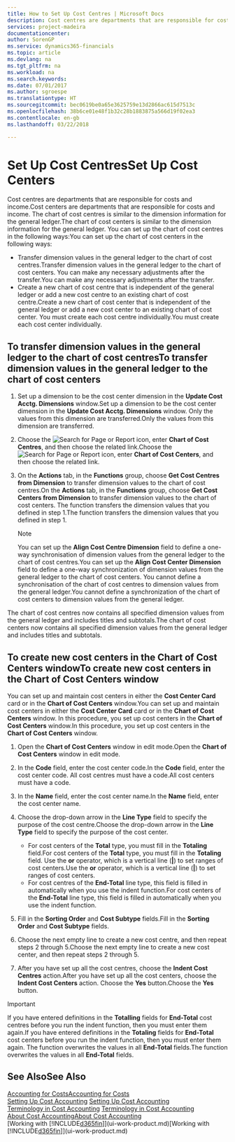 ```yaml
---
title: How to Set Up Cost Centres | Microsoft Docs
description: Cost centres are departments that are responsible for costs and income. The chart of cost centres is similar to the dimension information for the general ledger.
services: project-madeira
documentationcenter: 
author: SorenGP
ms.service: dynamics365-financials
ms.topic: article
ms.devlang: na
ms.tgt_pltfrm: na
ms.workload: na
ms.search.keywords: 
ms.date: 07/01/2017
ms.author: sgroespe
ms.translationtype: HT
ms.sourcegitcommit: bec0619be0a65e3625759e13d2866ac615d7513c
ms.openlocfilehash: 38b6ce01e48f1b32c28b1883875a566d19f02ea3
ms.contentlocale: en-gb
ms.lasthandoff: 03/22/2018

---
```

# <a name="set-up-cost-centers"></a><span data-ttu-id="f873b-104">Set Up Cost Centres</span><span class="sxs-lookup"><span data-stu-id="f873b-104">Set Up Cost Centers</span></span>
<span data-ttu-id="f873b-105">Cost centres are departments that are responsible for costs and income.</span><span class="sxs-lookup"><span data-stu-id="f873b-105">Cost centers are departments that are responsible for costs and income.</span></span> <span data-ttu-id="f873b-106">The chart of cost centres is similar to the dimension information for the general ledger.</span><span class="sxs-lookup"><span data-stu-id="f873b-106">The chart of cost centers is similar to the dimension information for the general ledger.</span></span> <span data-ttu-id="f873b-107">You can set up the chart of cost centres in the following ways:</span><span class="sxs-lookup"><span data-stu-id="f873b-107">You can set up the chart of cost centers in the following ways:</span></span>  

-   <span data-ttu-id="f873b-108">Transfer dimension values in the general ledger to the chart of cost centres.</span><span class="sxs-lookup"><span data-stu-id="f873b-108">Transfer dimension values in the general ledger to the chart of cost centers.</span></span> <span data-ttu-id="f873b-109">You can make any necessary adjustments after the transfer.</span><span class="sxs-lookup"><span data-stu-id="f873b-109">You can make any necessary adjustments after the transfer.</span></span>  
-   <span data-ttu-id="f873b-110">Create a new chart of cost centre that is independent of the general ledger or add a new cost centre to an existing chart of cost centre.</span><span class="sxs-lookup"><span data-stu-id="f873b-110">Create a new chart of cost center that is independent of the general ledger or add a new cost center to an existing chart of cost center.</span></span> <span data-ttu-id="f873b-111">You must create each cost centre individually.</span><span class="sxs-lookup"><span data-stu-id="f873b-111">You must create each cost center individually.</span></span>  

## <a name="to-transfer-dimension-values-in-the-general-ledger-to-the-chart-of-cost-centers"></a><span data-ttu-id="f873b-112">To transfer dimension values in the general ledger to the chart of cost centres</span><span class="sxs-lookup"><span data-stu-id="f873b-112">To transfer dimension values in the general ledger to the chart of cost centers</span></span>  
1.  <span data-ttu-id="f873b-113">Set up a dimension to be the cost center dimension in the **Update Cost Acctg. Dimensions** window.</span><span class="sxs-lookup"><span data-stu-id="f873b-113">Set up a dimension to be the cost center dimension in the **Update Cost Acctg. Dimensions** window.</span></span> <span data-ttu-id="f873b-114">Only the values from this dimension are transferred.</span><span class="sxs-lookup"><span data-stu-id="f873b-114">Only the values from this dimension are transferred.</span></span>  
2.  <span data-ttu-id="f873b-115">Choose the ![Search for Page or Report](media/ui-search/search_small.png "Search for Page or Report icon") icon, enter **Chart of Cost Centres**, and then choose the related link.</span><span class="sxs-lookup"><span data-stu-id="f873b-115">Choose the ![Search for Page or Report](media/ui-search/search_small.png "Search for Page or Report icon") icon, enter **Chart of Cost Centers**, and then choose the related link.</span></span>  
3.  <span data-ttu-id="f873b-116">On the **Actions** tab, in the **Functions** group, choose **Get Cost Centres from Dimension** to transfer dimension values to the chart of cost centres.</span><span class="sxs-lookup"><span data-stu-id="f873b-116">On the **Actions** tab, in the **Functions** group, choose **Get Cost Centers from Dimension** to transfer dimension values to the chart of cost centers.</span></span> <span data-ttu-id="f873b-117">The function transfers the dimension values that you defined in step 1.</span><span class="sxs-lookup"><span data-stu-id="f873b-117">The function transfers the dimension values that you defined in step 1.</span></span>  

    > [!NOTE]  
    >  <span data-ttu-id="f873b-118">You can set up the **Align Cost Centre Dimension**  field to define a one-way synchronisation of dimension values from the general ledger to the chart of cost centres.</span><span class="sxs-lookup"><span data-stu-id="f873b-118">You can set up the **Align Cost Center Dimension**  field to define a one-way synchronization of dimension values from the general ledger to the chart of cost centers.</span></span> <span data-ttu-id="f873b-119">You cannot define a synchronisation of the chart of cost centres to dimension values from the general ledger.</span><span class="sxs-lookup"><span data-stu-id="f873b-119">You cannot define a synchronization of the chart of cost centers to dimension values from the general ledger.</span></span>  

<span data-ttu-id="f873b-120">The chart of cost centres now contains all specified dimension values from the general ledger and includes titles and subtotals.</span><span class="sxs-lookup"><span data-stu-id="f873b-120">The chart of cost centers now contains all specified dimension values from the general ledger and includes titles and subtotals.</span></span>  

## <a name="to-create-new-cost-centers-in-the-chart-of-cost-centers-window"></a><span data-ttu-id="f873b-121">To create new cost centers in the Chart of Cost Centers window</span><span class="sxs-lookup"><span data-stu-id="f873b-121">To create new cost centers in the Chart of Cost Centers window</span></span>  
<span data-ttu-id="f873b-122">You can set up and maintain cost centers in either the **Cost Center Card** card or in the **Chart of Cost Centers** window.</span><span class="sxs-lookup"><span data-stu-id="f873b-122">You can set up and maintain cost centers in either the **Cost Center Card** card or in the **Chart of Cost Centers** window.</span></span> <span data-ttu-id="f873b-123">In this procedure, you set up cost centers in the **Chart of Cost Centers** window.</span><span class="sxs-lookup"><span data-stu-id="f873b-123">In this procedure, you set up cost centers in the **Chart of Cost Centers** window.</span></span>  

1. <span data-ttu-id="f873b-124">Open the **Chart of Cost Centers** window in edit mode.</span><span class="sxs-lookup"><span data-stu-id="f873b-124">Open the **Chart of Cost Centers** window in edit mode.</span></span>  
2. <span data-ttu-id="f873b-125">In the **Code** field, enter the cost center code.</span><span class="sxs-lookup"><span data-stu-id="f873b-125">In the **Code** field, enter the cost center code.</span></span> <span data-ttu-id="f873b-126">All cost centres must have a code.</span><span class="sxs-lookup"><span data-stu-id="f873b-126">All cost centers must have a code.</span></span>  
3. <span data-ttu-id="f873b-127">In the **Name** field, enter the cost center name.</span><span class="sxs-lookup"><span data-stu-id="f873b-127">In the **Name** field, enter the cost center name.</span></span>  
4. <span data-ttu-id="f873b-128">Choose the drop-down arrow in the **Line Type** field to specify the purpose of the cost centre.</span><span class="sxs-lookup"><span data-stu-id="f873b-128">Choose the drop-down arrow in the **Line Type** field to specify the purpose of the cost center.</span></span>  

    - <span data-ttu-id="f873b-129">For cost centers of the **Total** type, you must fill in the **Totaling** field.</span><span class="sxs-lookup"><span data-stu-id="f873b-129">For cost centers of the **Total** type, you must fill in the **Totaling** field.</span></span> <span data-ttu-id="f873b-130">Use the **or** operator, which is a vertical line (**&#124;**) to set ranges of cost centers.</span><span class="sxs-lookup"><span data-stu-id="f873b-130">Use the **or** operator, which is a vertical line (**&#124;**) to set ranges of cost centers.</span></span>  
    - <span data-ttu-id="f873b-131">For cost centres of the **End-Total** line type, this field is filled in automatically when you use the indent function.</span><span class="sxs-lookup"><span data-stu-id="f873b-131">For cost centers of the **End-Total** line type, this field is filled in automatically when you use the indent function.</span></span>  
5.  <span data-ttu-id="f873b-132">Fill in the **Sorting Order** and **Cost Subtype** fields.</span><span class="sxs-lookup"><span data-stu-id="f873b-132">Fill in the **Sorting Order** and **Cost Subtype** fields.</span></span>  
6.  <span data-ttu-id="f873b-133">Choose the next empty line to create a new cost centre, and then repeat steps 2 through 5.</span><span class="sxs-lookup"><span data-stu-id="f873b-133">Choose the next empty line to create a new cost center, and then repeat steps 2 through 5.</span></span>  
7.  <span data-ttu-id="f873b-134">After you have set up all the cost centres, choose the **Indent Cost Centres** action.</span><span class="sxs-lookup"><span data-stu-id="f873b-134">After you have set up all the cost centers, choose the **Indent Cost Centers** action.</span></span> <span data-ttu-id="f873b-135">Choose the **Yes** button.</span><span class="sxs-lookup"><span data-stu-id="f873b-135">Choose the **Yes** button.</span></span>  

> [!IMPORTANT]  
>  <span data-ttu-id="f873b-136">If you have entered definitions in the **Totalling** fields for **End-Total** cost centres before you run the indent function, then you must enter them again.</span><span class="sxs-lookup"><span data-stu-id="f873b-136">If you have entered definitions in the **Totaling** fields for **End-Total** cost centers before you run the indent function, then you must enter them again.</span></span> <span data-ttu-id="f873b-137">The function overwrites the values in all **End-Total** fields.</span><span class="sxs-lookup"><span data-stu-id="f873b-137">The function overwrites the values in all **End-Total** fields.</span></span>  

## <a name="see-also"></a><span data-ttu-id="f873b-138">See Also</span><span class="sxs-lookup"><span data-stu-id="f873b-138">See Also</span></span>  
[<span data-ttu-id="f873b-139">Accounting for Costs</span><span class="sxs-lookup"><span data-stu-id="f873b-139">Accounting for Costs</span></span>](finance-manage-cost-accounting.md)  
<span data-ttu-id="f873b-140">[Setting Up Cost Accounting](finance-set-up-cost-accounting.md) </span><span class="sxs-lookup"><span data-stu-id="f873b-140">[Setting Up Cost Accounting](finance-set-up-cost-accounting.md) </span></span>  
<span data-ttu-id="f873b-141">[Terminology in Cost Accounting](finance-terminology-in-cost-accounting.md) </span><span class="sxs-lookup"><span data-stu-id="f873b-141">[Terminology in Cost Accounting](finance-terminology-in-cost-accounting.md) </span></span>  
[<span data-ttu-id="f873b-142">About Cost Accounting</span><span class="sxs-lookup"><span data-stu-id="f873b-142">About Cost Accounting</span></span>](finance-about-cost-accounting.md)  
<span data-ttu-id="f873b-143">[Working with [!INCLUDE[d365fin](includes/d365fin_md.md)]](ui-work-product.md)</span><span class="sxs-lookup"><span data-stu-id="f873b-143">[Working with [!INCLUDE[d365fin](includes/d365fin_md.md)]](ui-work-product.md)</span></span>

